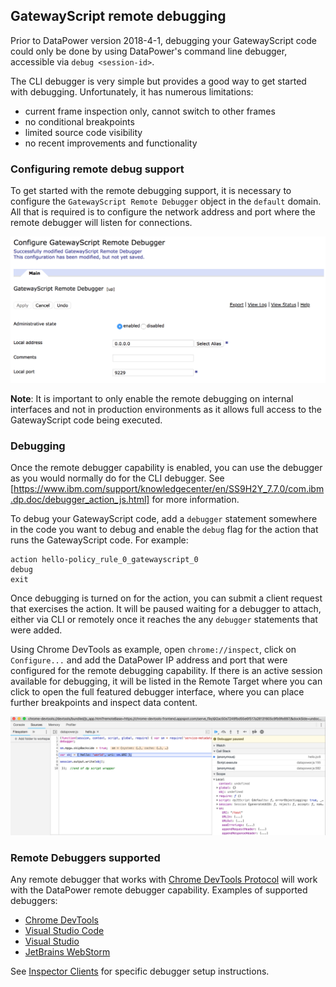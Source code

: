 ## GatewayScript remote debugging

Prior to DataPower version 2018-4-1, debugging your GatewayScript code could only be done by using DataPower's command line debugger, accessible via `debug <session-id>`.

The CLI debugger is very simple but provides a good way to get started with debugging. Unfortunately, it has numerous limitations:

* current frame inspection only, cannot switch to other frames
* no conditional breakpoints
* limited source code visibility
* no recent improvements and functionality

### Configuring remote debug support

To get started with the remote debugging support, it is necessary to configure the `GatewayScript Remote Debugger` object in the `default` domain. All that is required is to configure the network address and port where the remote debugger will listen for connections.  

![config](media/config@2x.png)

**Note**: It is important to only enable the remote debugging on internal interfaces and not in production environments as it allows full access to the GatewayScript code being executed.

### Debugging

Once the remote debugger capability is enabled, you can use the debugger as you would normally do for the CLI debugger. See [https://www.ibm.com/support/knowledgecenter/en/SS9H2Y_7.7.0/com.ibm.dp.doc/debugger_action_js.html] for more information.

To debug your GatewayScript code, add a `debugger` statement somewhere in the code you want to debug and enable the `debug` flag for the action that runs the GatewayScript code. For example:

```
action hello-policy_rule_0_gatewayscript_0
debug
exit
```

Once debugging is turned on for the action, you can submit a client request that exercises the action. It will be paused waiting for a debugger to attach, either via CLI or remotely once it reaches the any `debugger` statements that were added. 

Using Chrome DevTools as example, open `chrome://inspect`, click on `Configure...` and add the DataPower IP address and port that were configured for the remote debugging capability. If there is an active session available for debugging, it will be listed in the Remote Target where you can click to open the full featured debugger interface, where you can place further breakpoints and inspect data content.

![debugger](media/debugger@2x.png)

### Remote Debuggers supported

Any remote debugger that works with [Chrome DevTools Protocol](https://chromedevtools.github.io/devtools-protocol/) will work with the DataPower remote debugger capability. Examples of supported debuggers:

* [Chrome DevTools](https://github.com/ChromeDevTools/devtools-frontend)
* [Visual Studio Code](https://github.com/microsoft/vscode)
* [Visual Studio](https://github.com/Microsoft/nodejstools)
* [JetBrains WebStorm](https://www.jetbrains.com/webstorm/)

See [Inspector Clients](https://nodejs.org/en/docs/guides/debugging-getting-started/#inspector-clients) for specific debugger setup instructions.
